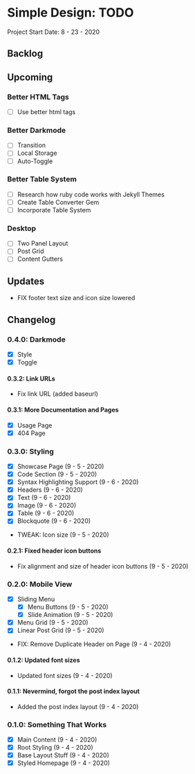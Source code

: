 Simple Design: TODO
====================================================================
Project Start Date: 8 - 23 - 2020

Backlog
--------------------------------------------------------------------

Upcoming
--------------------------------------------------------------------

### Better HTML Tags

- [ ] Use better html tags

### Better Darkmode

- [ ] Transition
- [ ] Local Storage
- [ ] Auto-Toggle

### Better Table System

- [ ] Research how ruby code works with Jekyll Themes
- [ ] Create Table Converter Gem
- [ ] Incorporate Table System

### Desktop

- [ ] Two Panel Layout
- [ ] Post Grid
- [ ] Content Gutters

Updates
--------------------------------------------------------------------

- FIX footer text size and icon size lowered

Changelog
--------------------------------------------------------------------

### 0.4.0: Darkmode

- [x] Style
- [x] Toggle

#### 0.3.2: Link URLs

- Fix link URL (added baseurl)

#### 0.3.1: More Documentation and Pages

- [x] Usage Page
- [x] 404 Page

### 0.3.0: Styling

- [x] Showcase Page (9 - 5 - 2020)
- [x] Code Section (9 - 5 - 2020)
- [x] Syntax Highlighting Support (9 - 6 - 2020)
- [x] Headers (9 - 6 - 2020)
- [x] Text (9 - 6 - 2020)
- [x] Image (9 - 6 - 2020)
- [x] Table (9 - 6 - 2020)
- [x] Blockquote (9 - 6 - 2020)
- TWEAK: Icon size (9 - 5 - 2020)

#### 0.2.1: Fixed header icon buttons

- Fix alignment and size of header icon buttons (9 - 5 - 2020)

### 0.2.0: Mobile View

- [x] Sliding Menu
    - [x] Menu Buttons (9 - 5 - 2020)
    - [x] Slide Animation (9 - 5 - 2020)
- [x] Menu Grid (9 - 5 - 2020)
- [x] Linear Post Grid (9 - 5 - 2020)
- FIX: Remove Duplicate Header on Page (9 - 4 - 2020)

#### 0.1.2: Updated font sizes

- Updated font sizes (9 - 4 - 2020)

#### 0.1.1: Nevermind, forgot the post index layout

- Added the post index layout (9 - 4 - 2020)

### 0.1.0: Something That Works

- [x] Main Content (9 - 4 - 2020)
- [x] Root Styling (9 - 4 - 2020)
- [x] Base Layout Stuff (9 - 4 - 2020)
- [x] Styled Homepage (9 - 4 - 2020)